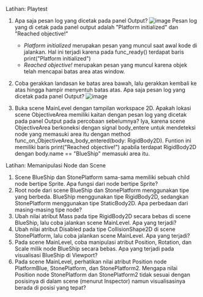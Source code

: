 Latihan: Playtest
1. Apa saja pesan log yang dicetak pada panel Output?
   ![image](https://github.com/user-attachments/assets/43b454d6-d9fd-461d-8489-fb35ea90d5af)
   Pesan log yang di cetak pada panel output adalah "Platform initialized" dan "Reached objective!"
   - *Platform initialized* merupakan pesan yang muncul saat awal kode di jalankan. Hal ini terjadi karena pada func_ready() terdapat baris print("Platform initialized")
   - *Reached objective!* merupakan pesan yang muncul karena objek telah mencapai batas area atas window.

2. Coba gerakkan landasan ke batas area bawah, lalu gerakkan kembali ke atas hingga hampir menyentuh batas atas. Apa saja pesan log yang dicetak pada panel Output?
   ![image](https://github.com/user-attachments/assets/b97dd46d-0c8c-48a1-abfd-6e3c35c095c1)

3. Buka scene MainLevel dengan tampilan workspace 2D. Apakah lokasi scene ObjectiveArea memiliki kaitan dengan pesan log yang dicetak pada panel Output pada percobaan sebelumnya?
Iya, karena scene ObjectiveArea berkoneksi dengan signal body_entere untuk mendeteksi node yang memasuki area itu dengan method func_on_ObjectiveArea_body_entered(body: RigidBody2D). Funtion ini memiliki baris print("Reached objective!") apabila terdapat RigidBody2D dengan body.name == "BlueShip" memasuki area itu.

Latihan: Memanipulasi Node dan Scene
1. Scene BlueShip dan StonePlatform sama-sama memiliki sebuah child node bertipe Sprite. Apa fungsi dari node bertipe Sprite?
2. Root node dari scene BlueShip dan StonePlatform menggunakan tipe yang berbeda. BlueShip menggunakan tipe RigidBody2D, sedangkan StonePlatform menggunakan tipe StaticBody2D. Apa perbedaan dari masing-masing tipe node?
3. Ubah nilai atribut Mass pada tipe RigidBody2D secara bebas di scene BlueShip, lalu coba jalankan scene MainLevel. Apa yang terjadi?
4. Ubah nilai atribut Disabled pada tipe CollisionShape2D di scene StonePlatform, lalu coba jalankan scene MainLevel. Apa yang terjadi?
5. Pada scene MainLevel, coba manipulasi atribut Position, Rotation, dan Scale milik node BlueShip secara bebas. Apa yang terjadi pada visualisasi BlueShip di Viewport?
6. Pada scene MainLevel, perhatikan nilai atribut Position node PlatformBlue, StonePlatform, dan StonePlatform2. Mengapa nilai Position node StonePlatform dan StonePlatform2 tidak sesuai dengan posisinya di dalam scene (menurut Inspector) namun visualisasinya berada di posisi yang tepat?
